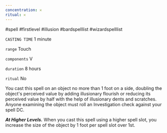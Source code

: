 ```yaml
---
concentration: 𐄂
ritual: 𐄂
---
```

#spell #firstlevel #illusion #bardspelllist #wizardspelllist

`CASTING TIME`
1 minute

`range`
Touch

`components`
V

`duration`
8 hours

`ritual`
No

You cast this spell on an object no more than 1 foot on a side, doubling the object's perceived value by adding illusionary flourish or reducing its perceived value by half with the help of illusionary dents and scratches. Anyone examining the object must roll an Investigation check against your spell DC.

**_At Higher Levels._** When you cast this spell using a higher spell slot, you increase the size of the object by 1 foot per spell slot over 1st.